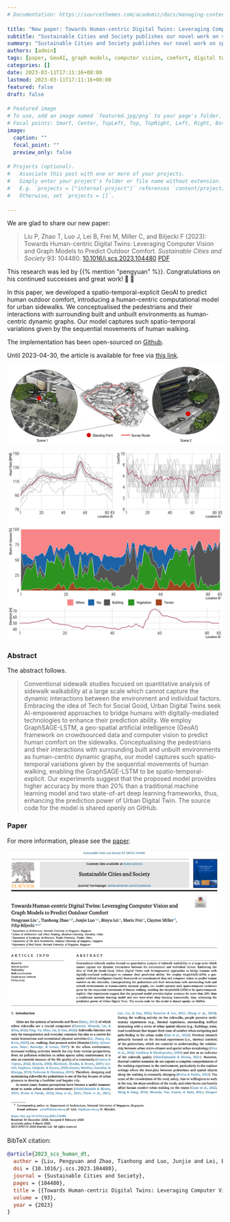 ```yaml
---
# Documentation: https://sourcethemes.com/academic/docs/managing-content/

title: "New paper: Towards Human-centric Digital Twins: Leveraging Computer Vision and Graph Models to Predict Outdoor Comfort"
subtitle: "Sustainable Cities and Society publishes our novel work on spatio-temporal-explicit GeoAI to predict human outdoor comfort."
summary: "Sustainable Cities and Society publishes our novel work on spatio-temporal-explicit GeoAI to predict human outdoor comfort."
authors: [admin]
tags: [paper, GeoAI, graph models, computer vision, comfort, digital twin]
categories: []
date: 2023-03-11T17:11:16+08:00
lastmod: 2023-03-11T17:11:16+08:00
featured: false
draft: false

# Featured image
# To use, add an image named `featured.jpg/png` to your page's folder.
# Focal points: Smart, Center, TopLeft, Top, TopRight, Left, Right, BottomLeft, Bottom, BottomRight.
image:
  caption: ""
  focal_point: ""
  preview_only: false

# Projects (optional).
#   Associate this post with one or more of your projects.
#   Simply enter your project's folder or file name without extension.
#   E.g. `projects = ["internal-project"]` references `content/project/deep-learning/index.md`.
#   Otherwise, set `projects = []`.

---
```


We are glad to share our new paper:

> Liu P, Zhao T, Luo J, Lei B, Frei M, Miller C, and Biljecki F (2023): Towards Human-centric Digital Twins: Leveraging Computer Vision and Graph Models to Predict Outdoor Comfort. _Sustainable Cities and Society_ 93: 104480. [<i class="ai ai-doi-square ai"></i> 10.1016/j.scs.2023.104480](https://doi.org/10.1016/j.scs.2023.104480) [<i class="far fa-file-pdf"></i> PDF](/publication/2023-scs-human-dt/2023-scs-human-dt.pdf)</i>

This research was led by {{% mention "pengyuan" %}}.
Congratulations on his continued successes and great work! :raised_hands: :clap:

In this paper, we developed a spatio-temporal-explicit GeoAI to predict human outdoor comfort, introducing a human-centric computational model for urban sidewalks.
We conceptualised the pedestrians and their interactions with surrounding built and unbuilt environments as human-centric dynamic graphs.
Our model captures such spatio-temporal variations given by the sequential movements of human walking.

The implementation has been open-sourced on [Github](https://github.com/PengyuanLiu1993/GSL-sidewalk-comfort).

Until 2023-04-30, the article is available for free via [this link](https://authors.elsevier.com/a/1gjz57sfVZAEfI).

![](1.jpg)

![](2.png)

### Abstract

The abstract follows.

> Conventional sidewalk studies focused on quantitative analysis of sidewalk walkability at a large scale which cannot capture the dynamic interactions between the environment and individual factors. Embracing the idea of Tech for Social Good, Urban Digital Twins seek AI-empowered approaches to bridge humans with digitally-mediated technologies to enhance their prediction ability. We employ GraphSAGE-LSTM, a geo-spatial artificial intelligence (GeoAI) framework on crowdsourced data and computer vision to predict human comfort on the sidewalks. Conceptualising the pedestrians and their interactions with surrounding built and unbuilt environments as human-centric dynamic graphs, our model captures such spatio-temporal variations given by the sequential movements of human walking, enabling the GraphSAGE-LSTM to be spatio-temporal-explicit. Our experiments suggest that the proposed model provides higher accuracy by more than 20% than a traditional machine learning model and two state-of-art deep learning frameworks, thus, enhancing the prediction power of Urban Digital Twin. The source code for the model is shared openly on GitHub.

### Paper 

For more information, please see the [paper](/publication/2023-scs-human-dt/).

[![](page-one.png)](/publication/2023-scs-human-dt/)

BibTeX citation:
```bibtex
@article{2023_scs_human_dt,
  author = {Liu, Pengyuan and Zhao, Tianhong and Luo, Junjie and Lei, Binyu and Frei, Mario and Miller, Clayton and Biljecki, Filip},
  doi = {10.1016/j.scs.2023.104480},
  journal = {Sustainable Cities and Society},
  pages = {104480},
  title = {{Towards Human-centric Digital Twins: Leveraging Computer Vision and Graph Models to Predict Outdoor Comfort}},
  volume = {93},
  year = {2023}
}
```
